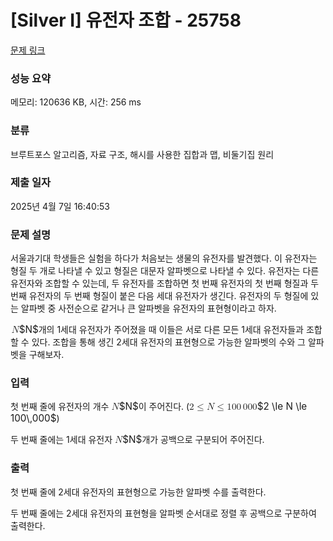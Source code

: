 # [Silver I] 유전자 조합 - 25758 

[문제 링크](https://www.acmicpc.net/problem/25758) 

### 성능 요약

메모리: 120636 KB, 시간: 256 ms

### 분류

브루트포스 알고리즘, 자료 구조, 해시를 사용한 집합과 맵, 비둘기집 원리

### 제출 일자

2025년 4월 7일 16:40:53

### 문제 설명

<p>서울과기대 학생들은 실험을 하다가 처음보는 생물의 유전자를 발견했다. 이 유전자는 형질 두 개로 나타낼 수 있고 형질은 대문자 알파벳으로 나타낼 수 있다. 유전자는 다른 유전자와 조합할 수 있는데, 두 유전자를 조합하면 첫 번째 유전자의 첫 번째 형질과 두 번째 유전자의 두 번째 형질이 붙은 다음 세대 유전자가 생긴다. 유전자의 두 형질에 있는 알파벳 중 사전순으로 같거나 큰 알파벳을 유전자의 표현형이라고 하자.</p>

<p><mjx-container class="MathJax" jax="CHTML" style="font-size: 109%; position: relative;"> <mjx-math class="MJX-TEX" aria-hidden="true"><mjx-mi class="mjx-i"><mjx-c class="mjx-c1D441 TEX-I"></mjx-c></mjx-mi></mjx-math><mjx-assistive-mml unselectable="on" display="inline"><math xmlns="http://www.w3.org/1998/Math/MathML"><mi>N</mi></math></mjx-assistive-mml><span aria-hidden="true" class="no-mathjax mjx-copytext">$N$</span></mjx-container>개의 1세대 유전자가 주어졌을 때 이들은 서로 다른 모든 1세대 유전자들과 조합할 수 있다. 조합을 통해 생긴 2세대 유전자의 표현형으로 가능한 알파벳의 수와 그 알파벳을 구해보자.</p>

### 입력 

 <p>첫 번째 줄에 유전자의 개수 <mjx-container class="MathJax" jax="CHTML" style="font-size: 109%; position: relative;"><mjx-math class="MJX-TEX" aria-hidden="true"><mjx-mi class="mjx-i"><mjx-c class="mjx-c1D441 TEX-I"></mjx-c></mjx-mi></mjx-math><mjx-assistive-mml unselectable="on" display="inline"><math xmlns="http://www.w3.org/1998/Math/MathML"><mi>N</mi></math></mjx-assistive-mml><span aria-hidden="true" class="no-mathjax mjx-copytext">$N$</span></mjx-container>이 주어진다. (<mjx-container class="MathJax" jax="CHTML" style="font-size: 109%; position: relative;"><mjx-math class="MJX-TEX" aria-hidden="true"><mjx-mn class="mjx-n"><mjx-c class="mjx-c32"></mjx-c></mjx-mn><mjx-mo class="mjx-n" space="4"><mjx-c class="mjx-c2264"></mjx-c></mjx-mo><mjx-mi class="mjx-i" space="4"><mjx-c class="mjx-c1D441 TEX-I"></mjx-c></mjx-mi><mjx-mo class="mjx-n" space="4"><mjx-c class="mjx-c2264"></mjx-c></mjx-mo><mjx-mn class="mjx-n" space="4"><mjx-c class="mjx-c31"></mjx-c><mjx-c class="mjx-c30"></mjx-c><mjx-c class="mjx-c30"></mjx-c></mjx-mn><mjx-mstyle><mjx-mspace style="width: 0.167em;"></mjx-mspace></mjx-mstyle><mjx-mn class="mjx-n"><mjx-c class="mjx-c30"></mjx-c><mjx-c class="mjx-c30"></mjx-c><mjx-c class="mjx-c30"></mjx-c></mjx-mn></mjx-math><mjx-assistive-mml unselectable="on" display="inline"><math xmlns="http://www.w3.org/1998/Math/MathML"><mn>2</mn><mo>≤</mo><mi>N</mi><mo>≤</mo><mn>100</mn><mstyle scriptlevel="0"><mspace width="0.167em"></mspace></mstyle><mn>000</mn></math></mjx-assistive-mml><span aria-hidden="true" class="no-mathjax mjx-copytext">$2 \le N \le 100\,000$</span></mjx-container>)</p>

<p>두 번째 줄에는 1세대 유전자 <mjx-container class="MathJax" jax="CHTML" style="font-size: 109%; position: relative;"><mjx-math class="MJX-TEX" aria-hidden="true"><mjx-mi class="mjx-i"><mjx-c class="mjx-c1D441 TEX-I"></mjx-c></mjx-mi></mjx-math><mjx-assistive-mml unselectable="on" display="inline"><math xmlns="http://www.w3.org/1998/Math/MathML"><mi>N</mi></math></mjx-assistive-mml><span aria-hidden="true" class="no-mathjax mjx-copytext">$N$</span></mjx-container>개가 공백으로 구분되어 주어진다.</p>

### 출력 

 <p>첫 번째 줄에 2세대 유전자의 표현형으로 가능한 알파벳 수를 출력한다.</p>

<p>두 번째 줄에는 2세대 유전자의 표현형을 알파벳 순서대로 정렬 후 공백으로 구분하여 출력한다.</p>

